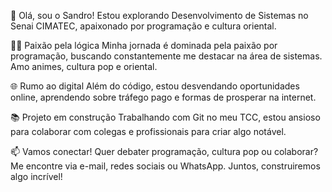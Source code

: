 👋 Olá, sou o Sandro!
Estou explorando Desenvolvimento de Sistemas no Senai CIMATEC, apaixonado por programação e cultura oriental.

👨‍💻 Paixão pela lógica
Minha jornada é dominada pela paixão por programação, buscando constantemente me destacar na área de sistemas. Amo animes, cultura pop e oriental.

🌐 Rumo ao digital
Além do código, estou desvendando oportunidades online, aprendendo sobre tráfego pago e formas de prosperar na internet.

📚 Projeto em construção
Trabalhando com Git no meu TCC, estou ansioso para colaborar com colegas e profissionais para criar algo notável.

📫 Vamos conectar!
Quer debater programação, cultura pop ou colaborar? Me encontre via e-mail, redes sociais ou WhatsApp. Juntos, construiremos algo incrível!
